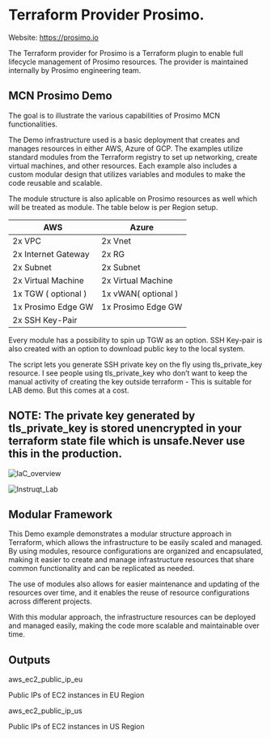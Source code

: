 # Terraform Provider Prosimo.
 Website: https://prosimo.io
 
The Terraform provider for Prosimo is a Terraform plugin to enable full lifecycle management of Prosimo resources. The provider is maintained internally by Prosimo engineering team.




##   MCN Prosimo Demo 
The goal is to illustrate the various capabilities of Prosimo MCN functionalities.

The Demo infrastructure used is a basic deployment that creates and manages resources in either AWS, Azure of GCP. The examples utilize standard modules from the Terraform registry to set up networking, create virtual machines, and other resources. Each example also includes a custom modular design that utilizes variables and modules to make the code reusable and scalable.

The module structure is also aplicable on Prosimo resources as well which will be treated as module. The table below is per Region setup.

|     AWS              |      Azure          |
| -------------------- | ------------------- |
|  2x VPC              | 2x Vnet             |
|  2x Internet Gateway | 2x RG |
|  2x Subnet           | 2x Subnet           |
|  2x Virtual Machine  | 2x Virtual Machine  |
|  1x TGW ( optional ) | 1x vWAN( optional ) |
|  1x Prosimo Edge GW  | 1x Prosimo Edge GW  |
|  2x SSH Key-Pair     |                     |

Every module has a possibility to spin up TGW as an option. SSH Key-pair is also created with an option to download public key to the local system.

The script lets you generate SSH private key on the fly using tls_private_key resource. I see people using tls_private_key who don’t want to keep the manual activity of creating the key outside terraform - This is suitable for LAB demo. But this comes at a cost. 

## NOTE: The private key generated by tls_private_key is stored unencrypted in your terraform state file which is unsafe.Never use this in the production.

![IaC_overview](https://user-images.githubusercontent.com/25270104/232803713-631e1cea-8be1-47b6-863c-5853a5837217.png)


![Instruqt_Lab](https://github.com/iracic82/Prosimo_MCN/assets/25270104/aef81d77-56c2-4c16-a6bb-6c23ff3e3b20)



## Modular Framework

This Demo example demonstrates a modular structure approach in Terraform, which allows the infrastructure to be easily scaled and managed. By using modules, resource configurations are organized and encapsulated, making it easier to create and manage infrastructure resources that share common functionality and can be replicated as needed.

The use of modules also allows for easier maintenance and updating of the resources over time, and it enables the reuse of resource configurations across different projects.

With this modular approach, the infrastructure resources can be deployed and managed easily, making the code more scalable and maintainable over time.


## Outputs

aws_ec2_public_ip_eu

Public IPs of EC2 instances in EU Region

aws_ec2_public_ip_us

Public IPs of EC2 instances in US Region


